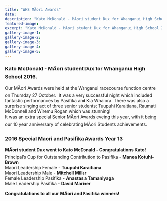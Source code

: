```yaml
---
title: "WHS MÄori Awards"
date: 
description: "Kato McDonald - MÄori student Dux for Whanganui High School 2016, held at the Wanganui racecourse on 27 October."
featured-image: 
excerpt: "Kato McDonald - MÄori student Dux for Whanganui High School 2016, held at the Wanganui racecourse function centre on Thursday 27 October."
gallery-image-1: 
gallery-image-2: 
gallery-image-3: 
gallery-image-4: 
gallery-image-5: 
---
```


<h3><span>Kato McDonald - MÄori student Dux for Whanganui High School 2016.</span></h3>
<p>Our MÄori Awards were held at the&nbsp;<span>Wanganui racecourse function centre on Thursday 27 October. &nbsp;It was a very successful night which included fantastic&nbsp;<span>performances by Pasifika and Kia Whaiora. There was also a surprise singing act of three senior students; Tuupuhi Karaitiana, Raumati McDonnell and Wiremu Rogan which was stunning!<br />It was an extra special Senior MÄori Awards eveing this year, with it being our 10 year anniversary of celebrating MÄori Students achievements.&nbsp;</span></span></p>
<h3><span><span>2016 Special Maori and Pasifika Awards Year 13 &nbsp;</span></span></h3>
<p><strong>MÄori student Dux went to Kato McDonald - Congratulations Kato!<br /></strong>Principal&rsquo;s Cup for Outstanding Contribution to Pasifika -&nbsp;<strong>Manea Kotuhi-Brown<br /></strong>Maori Leadership Female -&nbsp;<strong>Tuupuhi Karaitiana<br /></strong>Maori Leadership Male -&nbsp;<strong>Mitchell Millar<br /></strong>Female Leadership Pasifika -&nbsp;<strong>Anastasia Tamaniyaga<br /></strong>Male Leadership Pasifika -&nbsp;<strong>David Mariner</strong><strong>&nbsp;&nbsp;</strong></p>
<p><span><strong>Congratulations to all our</strong> <strong>MÄori and Pasifika winners!</strong></span></p>

